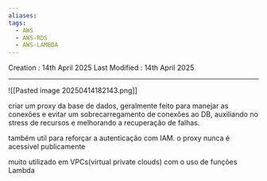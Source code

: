 ```yaml
---
aliases: 
tags:
  - AWS
  - AWS-RDS
  - AWS-LAMBDA
---
```

Creation : 14th April 2025
Last Modified : 14th April 2025
___

![[Pasted image 20250414182143.png]]


criar um proxy da base de dados, geralmente feito para manejar as conexões e evitar um sobrecarregamento de conexões ao DB, auxiliando no stress de recursos e melhorando a recuperação de falhas.

também util para reforçar a autenticação com IAM. o proxy nunca é acessível publicamente

muito utilizado em VPCs(virtual private clouds) com o uso de funções Lambda
